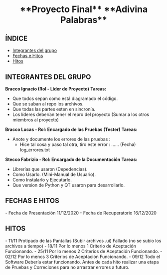 <br>
  <h1 align="center"
    UTNFRLR - AdivinaPalabra
  </h1>
<br>

<h1 align="center">
  **Proyecto Final**
  **Adivina Palabras**
</h1>

## ÍNDICE
  - <a href="#integrantes">Integrantes del grupo</a>
  - <a href="#fechaehito">Fechas e Hitos</a>
  - <a href="#hitos">Hitos</a>

<h2 name="integrantes">INTEGRANTES DEL GRUPO</h2>

**Bracco Ignacio (Rol - Líder de Proyecto)**
**Tareas:**
- Que todos sepan como está diagramado el código.
- Que se suban al repo los archivos.
- Que todas las partes esten en sincronía.
- Los líderes deberían tener el repro del proyecto (Sumar a los otros miembros al proyecto)

**Bracco Lucas - Rol: Encargado de las Pruebas (Tester)**
**Tareas:**
- Anote y documente los errores de las pruebas :
  - Hice tal cosa y paso tal otra, tiro este error : ...... (Fecha) log_errores.txt

**Stecco Fabrizio - Rol: Encargado de la Documentación**
**Tareas:**
- Librerías que usaron (Depedencias).
- Como Usarlo. (Mini-Manual de Usuario).
- Como Instalarlo y Ejecutarlo.
- Que version de Python y QT usaron para desarrollarlo.

<h2 name="fechaehito">FECHAS E HITOS</h2>
- Fecha de Presentación 11/12/2020
- Fecha de Recuperatorio 16/12/2020

<h2 name="hitos">HITOS</h2>
- 11/11 Protipado de las Pantallas (Subir archivos .ui) <Protitipos_Pantalla> Fallado (no se subio los archivos a tiempo) 
- 18/11 Por lo menos 1 Criterio de Aceptación Funcionando.
- 25/11 Por lo menos 2 Criterios de Aceptación Funcionando.
- 02/12 Por lo menos 3 Criterios de Aceptación Funcionando.
- 09/12 Todo el Software Debería estar funcionando.
Antes de cada hito realizar una etapa de Pruebas y Correciones para no arrastrar errores a futuro.

